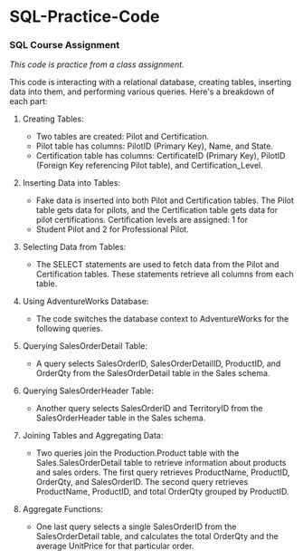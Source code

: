# SQL-Practice-Code
### SQL Course Assignment

*This code is practice from a class assignment.*

This code is interacting with a relational database, creating tables, inserting data into them, and performing various queries. Here's a breakdown of each part:

1. Creating Tables:
   - Two tables are created: Pilot and Certification.
   - Pilot table has columns: PilotID (Primary Key), Name, and State.
   - Certification table has columns: CertificateID (Primary Key), PilotID (Foreign Key referencing Pilot table), and Certification_Level.

2. Inserting Data into Tables:
   - Fake data is inserted into both Pilot and Certification tables. The Pilot table gets data for pilots, and the Certification table gets data for pilot certifications. Certification levels are assigned: 1 for
   - Student Pilot and 2 for Professional Pilot.

3. Selecting Data from Tables:
   - The SELECT statements are used to fetch data from the Pilot and Certification tables. These statements retrieve all columns from each table.

4. Using AdventureWorks Database:
   - The code switches the database context to AdventureWorks for the following queries.

5. Querying SalesOrderDetail Table:
   - A query selects SalesOrderID, SalesOrderDetailID, ProductID, and OrderQty from the SalesOrderDetail table in the Sales schema.

6. Querying SalesOrderHeader Table:
   - Another query selects SalesOrderID and TerritoryID from the SalesOrderHeader table in the Sales schema.

7. Joining Tables and Aggregating Data:
   - Two queries join the Production.Product table with the Sales.SalesOrderDetail table to retrieve information about products and sales orders. The first query retrieves ProductName, ProductID, OrderQty, and SalesOrderID. The second query retrieves ProductName, ProductID, and total OrderQty grouped by ProductID.

8. Aggregate Functions:
   - One last query selects a single SalesOrderID from the SalesOrderDetail table, and calculates the total OrderQty and the average UnitPrice for that particular order.
